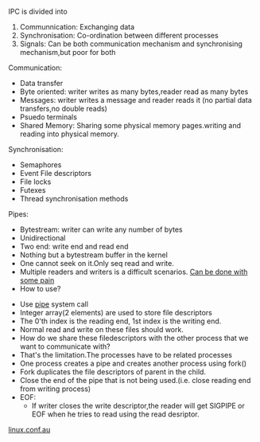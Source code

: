 IPC is divided into
1. Communnication: Exchanging data
2. Synchronisation: Co-ordination between different processes
3. Signals: Can be both communication mechanism and synchronising mechanism,but poor for both

Communication:
 * Data transfer
  * Byte oriented: writer writes as many bytes,reader read as many bytes
  * Messages: writer writes a message and reader reads it (no partial data transfers,no double reads)
  * Psuedo terminals
 * Shared Memory: Sharing some physical memory pages.writing and reading into physical memory.

Synchronisation:
 * Semaphores
 * Event File descriptors
 * File locks
 * Futexes
 * Thread synchronisation methods
 
Pipes:
 * Bytestream: writer can write any number of bytes
 * Unidirectional
 * Two end: write end and read end
 * Nothing but a bytestream buffer in the kernel
 * One cannot seek on it.Only seq read and write.
 * Multiple readers and writers is a difficult scenarios. [Can be done with some pain](http://linux.die.net/man/1/tee)
 * How to use?
  - Use [pipe](http://tldp.org/LDP/lpg/node11.html) system call
  - Integer array(2 elements) are used to store file descriptors
  - The 0'th index is the reading end, 1st index is the writing end.
  - Normal read and write on these files should work.
  - How do we share these filedescriptors with the other process that we want to communicate with?
   - That's the limitation.The processes have to be related processes
   - One process creates a pipe and creates another process using fork() 
   - Fork duplicates the file descriptors of parent in the child.
   - Close the end of the pipe that is not being used.(i.e. close reading end from writing process)
   - EOF:
     * If writer closes the write descriptor,the reader will get SIGPIPE or EOF when he tries to read using the read desriptor.





[linux.conf.au](https://www.youtube.com/watch?v=8hxb0kwnzGI)

